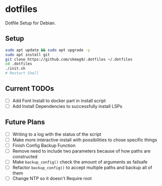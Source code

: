 # dotfiles

Dotfile Setup for Debian.

## Setup

```bash
sudo apt update && sudo apt upgrade -y
sudo apt install git
git clone https://github.com/skmag9/.dotfiles ~/.dotfiles
cd .dotfiles
./init.sh
# Restart Shell
```

## Current TODOs

- [ ] Add Font Install to docker part in install script
- [ ] Add Install Dependencies to successfully install LSPs

## Future Plans

- [ ] Writing to a log with the status of the script
- [ ] Make more interactive install with possibilities to chose specific things
- [ ] Finish Config Backup Function
- [ ] Remove need to include two parameters because of how paths are constructed
- [ ] Make ``backup_config()`` check the amount of arguments as failsafe
- [ ] Refactor ``backup_config()`` to accept multiple paths and backup all of them 
- [ ] Change NTP so it doesn't Require root
